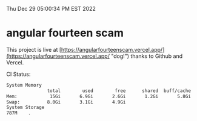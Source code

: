 Thu Dec 29 05:00:34 PM EST 2022

# angular fourteen scam


This project is live at [https://angularfourteenscam.vercel.app/](https://angularfourteenscam.vercel.app/ "dog!") thanks to Github and Vercel.

CI Status: 

```bash
System Memory
               total        used        free      shared  buff/cache   available
Mem:            15Gi       6.9Gi       2.6Gi       1.2Gi       5.8Gi       6.8Gi
Swap:          8.0Gi       3.1Gi       4.9Gi
System Storage
787M	.
```
```bash
